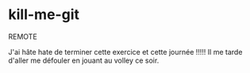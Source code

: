 # kill-me-git

REMOTE

J'ai hâte hate de terminer cette exercice et cette journée !!!!!
Il me tarde d'aller me défouler en jouant au volley ce soir.
